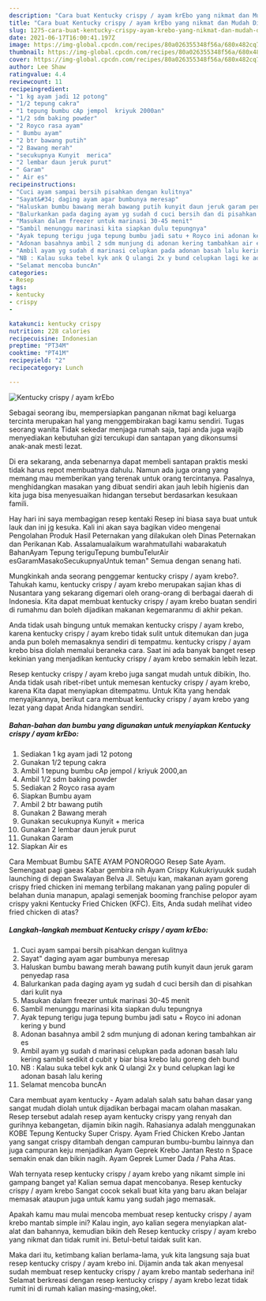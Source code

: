 ```yaml
---
description: "Cara buat Kentucky crispy / ayam krEbo yang nikmat dan Mudah Dibuat"
title: "Cara buat Kentucky crispy / ayam krEbo yang nikmat dan Mudah Dibuat"
slug: 1275-cara-buat-kentucky-crispy-ayam-krebo-yang-nikmat-dan-mudah-dibuat
date: 2021-06-17T16:00:41.197Z
image: https://img-global.cpcdn.com/recipes/80a026355348f56a/680x482cq70/kentucky-crispy-ayam-krebo-foto-resep-utama.jpg
thumbnail: https://img-global.cpcdn.com/recipes/80a026355348f56a/680x482cq70/kentucky-crispy-ayam-krebo-foto-resep-utama.jpg
cover: https://img-global.cpcdn.com/recipes/80a026355348f56a/680x482cq70/kentucky-crispy-ayam-krebo-foto-resep-utama.jpg
author: Lee Shaw
ratingvalue: 4.4
reviewcount: 11
recipeingredient:
- "1 kg ayam jadi 12 potong"
- "1/2 tepung cakra"
- "1 tepung bumbu cAp jempol  kriyuk 2000an"
- "1/2 sdm baking powder"
- "2 Royco rasa ayam"
- " Bumbu ayam"
- "2 btr bawang putih"
- "2 Bawang merah"
- "secukupnya Kunyit  merica"
- "2 lembar daun jeruk purut"
- " Garam"
- " Air es"
recipeinstructions:
- "Cuci ayam sampai bersih pisahkan dengan kulitnya"
- "Sayat&#34; daging ayam agar bumbunya meresap"
- "Haluskan bumbu bawang merah bawang putih kunyit daun jeruk garam penyedap rasa"
- "Balurkankan pada daging ayam yg sudah d cuci bersih dan di pisahkan dari kulit nya"
- "Masukan dalam freezer untuk marinasi 30-45 menit"
- "Sambil menunggu marinasi kita siapkan dulu tepungnya"
- "Ayak tepung terigu juga tepung bumbu jadi satu + Royco ini adonan kering y bund"
- "Adonan basahnya ambil 2 sdm munjung di adonan kering tambahkan air es"
- "Ambil ayam yg sudah d marinasi celupkan pada adonan basah lalu kering sambil sedikit d cubit y biar bisa krebo lalu goreng deh bund"
- "NB : Kalau suka tebel kyk ank Q ulangi 2x y bund celupkan lagi ke adonan basah lalu kering"
- "Selamat mencoba buncAn"
categories:
- Resep
tags:
- kentucky
- crispy
- 

katakunci: kentucky crispy  
nutrition: 228 calories
recipecuisine: Indonesian
preptime: "PT34M"
cooktime: "PT41M"
recipeyield: "2"
recipecategory: Lunch

---
```



![Kentucky crispy / ayam krEbo](https://img-global.cpcdn.com/recipes/80a026355348f56a/680x482cq70/kentucky-crispy-ayam-krebo-foto-resep-utama.jpg)

Sebagai seorang ibu, mempersiapkan panganan nikmat bagi keluarga tercinta merupakan hal yang menggembirakan bagi kamu sendiri. Tugas seorang  wanita Tidak sekedar menjaga rumah saja, tapi anda juga wajib menyediakan kebutuhan gizi tercukupi dan santapan yang dikonsumsi anak-anak mesti lezat.

Di era  sekarang, anda sebenarnya dapat membeli santapan praktis meski tidak harus repot membuatnya dahulu. Namun ada juga orang yang memang mau memberikan yang terenak untuk orang tercintanya. Pasalnya, menghidangkan masakan yang dibuat sendiri akan jauh lebih higienis dan kita juga bisa menyesuaikan hidangan tersebut berdasarkan kesukaan famili. 

Hay hari ini saya membagigan resep kentaki Resep ini biasa saya buat untuk lauk dan ini jg kesuka. Kali ini akan saya bagikan video mengenai Pengolahan Produk Hasil Peternakan yang dilakukan oleh Dinas Peternakan dan Perikanan Kab. Assalamualaikum warahmatullahi wabarakatuh BahanAyam Tepung teriguTepung bumbuTelurAir esGaramMasakoSecukupnyaUntuk teman&#34; Semua dengan senang hati.

Mungkinkah anda seorang penggemar kentucky crispy / ayam krebo?. Tahukah kamu, kentucky crispy / ayam krebo merupakan sajian khas di Nusantara yang sekarang digemari oleh orang-orang di berbagai daerah di Indonesia. Kita dapat membuat kentucky crispy / ayam krebo buatan sendiri di rumahmu dan boleh dijadikan makanan kegemaranmu di akhir pekan.

Anda tidak usah bingung untuk memakan kentucky crispy / ayam krebo, karena kentucky crispy / ayam krebo tidak sulit untuk ditemukan dan juga anda pun boleh memasaknya sendiri di tempatmu. kentucky crispy / ayam krebo bisa diolah memalui beraneka cara. Saat ini ada banyak banget resep kekinian yang menjadikan kentucky crispy / ayam krebo semakin lebih lezat.

Resep kentucky crispy / ayam krebo juga sangat mudah untuk dibikin, lho. Anda tidak usah ribet-ribet untuk memesan kentucky crispy / ayam krebo, karena Kita dapat menyiapkan ditempatmu. Untuk Kita yang hendak menyajikannya, berikut cara membuat kentucky crispy / ayam krebo yang lezat yang dapat Anda hidangkan sendiri.

<!--inarticleads1-->

##### Bahan-bahan dan bumbu yang digunakan untuk menyiapkan Kentucky crispy / ayam krEbo:

1. Sediakan 1 kg ayam jadi 12 potong
1. Gunakan 1/2 tepung cakra
1. Ambil 1 tepung bumbu cAp jempol / kriyuk 2000,an
1. Ambil 1/2 sdm baking powder
1. Sediakan 2 Royco rasa ayam
1. Siapkan  Bumbu ayam
1. Ambil 2 btr bawang putih
1. Gunakan 2 Bawang merah
1. Gunakan secukupnya Kunyit + merica
1. Gunakan 2 lembar daun jeruk purut
1. Gunakan  Garam
1. Siapkan  Air es


Cara Membuat Bumbu SATE AYAM PONOROGO Resep Sate Ayam. Semengaat pagi gaeas Kabar gembira nih Ayam Crispy Kukukriyuukk sudah launching di depan Swalayan Belva Jl. Setuju kan, makanan ayam goreng crispy fried chicken ini memang terbilang makanan yang paling populer di belahan dunia manapun, apalagi semenjak booming franchise pelopor ayam crispy yakni Kentucky Fried Chicken (KFC). Eits, Anda sudah melihat video fried chicken di atas? 

<!--inarticleads2-->

##### Langkah-langkah membuat Kentucky crispy / ayam krEbo:

1. Cuci ayam sampai bersih pisahkan dengan kulitnya
1. Sayat&#34; daging ayam agar bumbunya meresap
1. Haluskan bumbu bawang merah bawang putih kunyit daun jeruk garam penyedap rasa
1. Balurkankan pada daging ayam yg sudah d cuci bersih dan di pisahkan dari kulit nya
1. Masukan dalam freezer untuk marinasi 30-45 menit
1. Sambil menunggu marinasi kita siapkan dulu tepungnya
1. Ayak tepung terigu juga tepung bumbu jadi satu + Royco ini adonan kering y bund
1. Adonan basahnya ambil 2 sdm munjung di adonan kering tambahkan air es
1. Ambil ayam yg sudah d marinasi celupkan pada adonan basah lalu kering sambil sedikit d cubit y biar bisa krebo lalu goreng deh bund
1. NB : Kalau suka tebel kyk ank Q ulangi 2x y bund celupkan lagi ke adonan basah lalu kering
1. Selamat mencoba buncAn


Cara membuat ayam kentucky - Ayam adalah salah satu bahan dasar yang sangat mudah diolah untuk dijadikan berbagai macam olahan masakan. Resep tersebut adalah resep ayam kentucky crispy yang renyah dan gurihnya kebangetan, dijamin bikin nagih. Rahasianya adalah menggunakan KOBE Tepung Kentucky Super Crispy. Ayam Fried Chicken Krebo Jantan yang sangat crispy ditambah dengan campuran bumbu-bumbu lainnya dan juga campuran keju menjadikan Ayam Geprek Krebo Jantan Resto n Space semakin enak dan bikin nagih. Ayam Geprek Lumer Dada / Paha Atas. 

Wah ternyata resep kentucky crispy / ayam krebo yang nikamt simple ini gampang banget ya! Kalian semua dapat mencobanya. Resep kentucky crispy / ayam krebo Sangat cocok sekali buat kita yang baru akan belajar memasak ataupun juga untuk kamu yang sudah jago memasak.

Apakah kamu mau mulai mencoba membuat resep kentucky crispy / ayam krebo mantab simple ini? Kalau ingin, ayo kalian segera menyiapkan alat-alat dan bahannya, kemudian bikin deh Resep kentucky crispy / ayam krebo yang nikmat dan tidak rumit ini. Betul-betul taidak sulit kan. 

Maka dari itu, ketimbang kalian berlama-lama, yuk kita langsung saja buat resep kentucky crispy / ayam krebo ini. Dijamin anda tak akan menyesal sudah membuat resep kentucky crispy / ayam krebo mantab sederhana ini! Selamat berkreasi dengan resep kentucky crispy / ayam krebo lezat tidak rumit ini di rumah kalian masing-masing,oke!.

